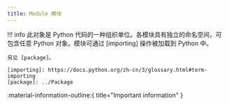 ```yaml
---
title: Module 模块
---
```

!!! info
    此对象是 Python 代码的一种组织单位。各模块具有独立的命名空间，可包含任意 Python 对象。模块可通过 [importing] 操作被加载到 Python 中。

    另见 [package]。

    [importing]: https://docs.python.org/zh-cn/3/glossary.html#term-importing
    [package]: ../Package



:material-information-outline:{ title="Important information" }
